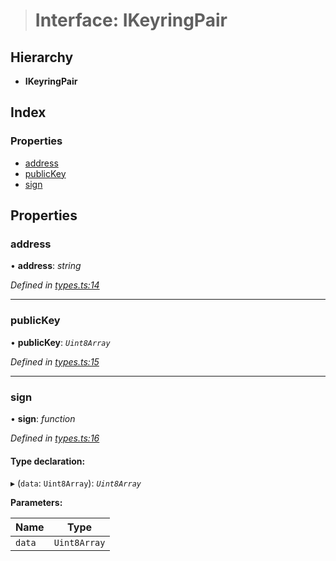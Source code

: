 > # Interface: IKeyringPair

## Hierarchy

* **IKeyringPair**

## Index

### Properties

* [address](_types_.ikeyringpair.md#address)
* [publicKey](_types_.ikeyringpair.md#publickey)
* [sign](_types_.ikeyringpair.md#sign)

## Properties

###  address

• **address**: *string*

*Defined in [types.ts:14](https://github.com/polkadot-js/api/blob/3d7a460/packages/types/src/types.ts#L14)*

___

###  publicKey

• **publicKey**: *`Uint8Array`*

*Defined in [types.ts:15](https://github.com/polkadot-js/api/blob/3d7a460/packages/types/src/types.ts#L15)*

___

###  sign

• **sign**: *function*

*Defined in [types.ts:16](https://github.com/polkadot-js/api/blob/3d7a460/packages/types/src/types.ts#L16)*

#### Type declaration:

▸ (`data`: `Uint8Array`): *`Uint8Array`*

**Parameters:**

Name | Type |
------ | ------ |
`data` | `Uint8Array` |